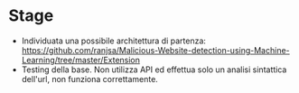 # Stage
- Individuata una possibile architettura di partenza: https://github.com/ranjsa/Malicious-Website-detection-using-Machine-Learning/tree/master/Extension
- Testing della base. Non utilizza API ed effettua solo un analisi sintattica dell'url, non funziona correttamente.

